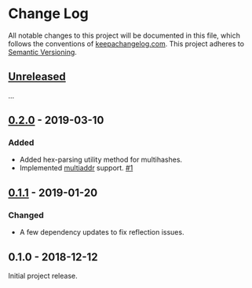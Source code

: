 Change Log
==========

All notable changes to this project will be documented in this file, which
follows the conventions of [keepachangelog.com](http://keepachangelog.com/).
This project adheres to [Semantic Versioning](http://semver.org/).

## [Unreleased]

...

## [0.2.0] - 2019-03-10

### Added
- Added hex-parsing utility method for multihashes.
- Implemented [multiaddr](https://github.com/multiformats/multiaddr) support.
  [#1](https://github.com/greglook/clj-multiformats/pull/1)

## [0.1.1] - 2019-01-20

### Changed
- A few dependency updates to fix reflection issues.

## 0.1.0 - 2018-12-12

Initial project release.

[Unreleased]: https://github.com/greglook/clj-multiformats/compare/0.2.0...HEAD
[0.2.0]: https://github.com/greglook/clj-multiformats/compare/0.1.1...0.2.0
[0.1.1]: https://github.com/greglook/clj-multiformats/compare/0.1.0...0.1.1
